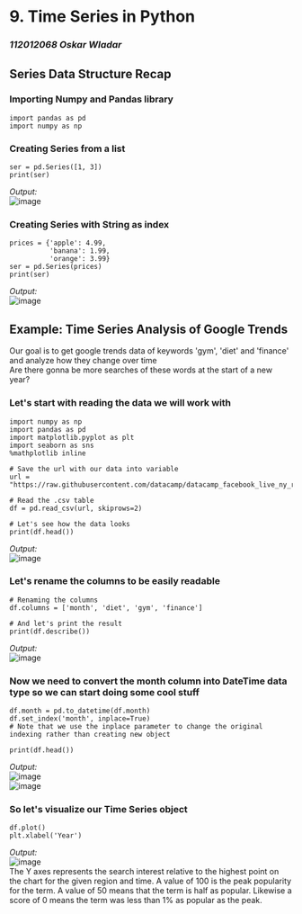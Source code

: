 # 9. Time Series in Python
### *112012068 Oskar Wladar*

## Series Data Structure Recap
### Importing Numpy and Pandas library
	import pandas as pd
	import numpy as np
### Creating Series from a list
	ser = pd.Series([1, 3])
	print(ser) 
*Output:*  
![image](https://github.com/TheGingeros/presentations/assets/81049688/261c5df5-9396-4303-a555-da94786ae626)

### Creating Series with String as index
    prices = {'apple': 4.99,
              'banana': 1.99,
              'orange': 3.99}
    ser = pd.Series(prices)
    print(ser)
*Output:*  
![image](https://github.com/TheGingeros/presentations/assets/81049688/980d0f28-0b58-4379-8e67-466d5cac4434)

## Example: Time Series Analysis of Google Trends  
Our goal is to get google trends data of keywords 'gym', 'diet' and 'finance' and analyze how they change over time  
Are there gonna be more searches of these words at the start of a new year?

### Let's start with reading the data we will work with
	import numpy as np
	import pandas as pd
	import matplotlib.pyplot as plt
	import seaborn as sns
 	%mathplotlib inline

  	# Save the url with our data into variable
  	url = "https://raw.githubusercontent.com/datacamp/datacamp_facebook_live_ny_resolution/master/datasets/multiTimeline.csv"

   	# Read the .csv table
    df = pd.read_csv(url, skiprows=2)

 	# Let's see how the data looks
  	print(df.head())
*Output:*  
![image](https://github.com/TheGingeros/presentations/assets/81049688/9e187f5f-5bfd-4e24-bb64-58b71dbd408a)

### Let's rename the columns to be easily readable
	# Renaming the columns
 	df.columns = ['month', 'diet', 'gym', 'finance']

  	# And let's print the result
   	print(df.describe())
*Output:*  
![image](https://github.com/TheGingeros/presentations/assets/81049688/14b4103e-ca4e-4fb1-9c86-733b856d7929)

### Now we need to convert the month column into DateTime data type so we can start doing some cool stuff
	df.month = pd.to_datetime(df.month)
 	df.set_index('month', inplace=True)
  	# Note that we use the inplace parameter to change the original indexing rather than creating new object

 	print(df.head())
*Output:*  
![image](https://github.com/TheGingeros/presentations/assets/81049688/195a6a99-e6c1-463f-9ad2-0cb8efcc7063)  
![image](https://github.com/TheGingeros/presentations/assets/81049688/d8d362a8-34f7-45a9-94f3-2ee424ebc2b1)

### So let's visualize our Time Series object
	df.plot()
	plt.xlabel('Year')
*Output:*  
![image](https://github.com/TheGingeros/presentations/assets/81049688/5dbc392e-c1b7-4399-8eb4-bcddda14d3a5)  
The Y axes represents the search interest relative to the highest point on the chart for the given region
and time. A value of 100 is the peak popularity for the term. A value of 50 means that the term
is half as popular. Likewise a score of 0 means the term was less than 1% as popular as the
peak.

